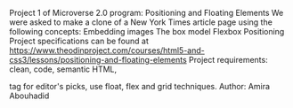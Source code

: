 Project 1 of Microverse 2.0 program: Positioning and Floating Elements We were asked to make a clone of a New York Times article page using the following concepts: Embedding images The box model Flexbox Positioning Project specifications can be found at https://www.theodinproject.com/courses/html5-and-css3/lessons/positioning-and-floating-elements Project requirements: clean, code, semantic HTML,

tag for editor's picks, use float, flex and grid techniques.
Author: Amira Abouhadid
